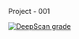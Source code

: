 Project - 001

[![DeepScan grade](https://deepscan.io/api/teams/13134/projects/16255/branches/344427/badge/grade.svg)](https://deepscan.io/dashboard#view=project&tid=13134&pid=16255&bid=344427)